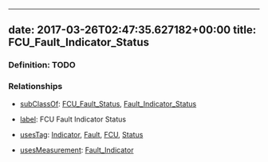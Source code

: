 
---
date: 2017-03-26T02:47:35.627182+00:00
title: FCU_Fault_Indicator_Status
---
### Definition: TODO

### Relationships

* [subClassOf](http://www.w3.org/2000/01/rdf-schema#subClassOf): [FCU_Fault_Status](https://brickschema.org/schema/1.0/Brick#FCU_Fault_Status), [Fault_Indicator_Status](https://brickschema.org/schema/1.0/Brick#Fault_Indicator_Status)

* [label](http://www.w3.org/2000/01/rdf-schema#label): FCU Fault Indicator Status

* [usesTag](https://brickschema.org/schema/1.0/BrickFrame#usesTag): [Indicator](https://brickschema.org/schema/1.0/BrickTag#Indicator), [Fault](https://brickschema.org/schema/1.0/BrickTag#Fault), [FCU](https://brickschema.org/schema/1.0/BrickTag#FCU), [Status](https://brickschema.org/schema/1.0/BrickTag#Status)

* [usesMeasurement](https://brickschema.org/schema/1.0/BrickFrame#usesMeasurement): [Fault_Indicator](https://brickschema.org/schema/1.0/Brick#Fault_Indicator)
